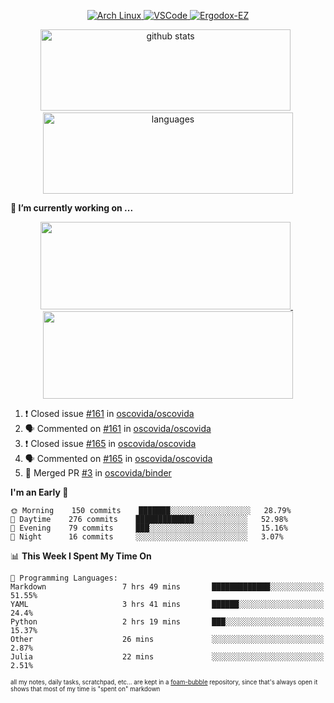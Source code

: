 <!--
**RobertRosca/RobertRosca** is a ✨ _special_ ✨ repository because its `README.md` (this file) appears on your GitHub profile.

Here are some ideas to get you started:

- 🔭 I’m currently working on ...
- 🌱 I’m currently learning ...
- 👯 I’m looking to collaborate on ...
- 🤔 I’m looking for help with ...
- 💬 Ask me about ...
- 📫 How to reach me: ...
- 😄 Pronouns: ...
- ⚡ Fun fact: ...
-->

<p align="center">
  <a href="https://www.archlinux.org/"> <img alt="Arch Linux" src="https://img.shields.io/badge/OS-Linux-informational?style=for-the-badge&logo=data:image/png;base64,iVBORw0KGgoAAAANSUhEUgAAABAAAAAQCAYAAAAf8/9hAAAACXBIWXMAAAsTAAALEwEAmpwYAAAA90lEQVQ4jZ3QPyvFcRTH8fNTV0qSlPzJajAwWK7yBMguD8AgiyzKpDwJuydg82dTZlFiURYTyi0lg7wMvrf77Xbv7/75LKfvOefzPud7IkqEubJ6qTCAB0z2C1j3r6N+AecJ8IahXs3T+NXQVq+AfZzgJwGeUenWPJ8Za9kW290CTrXWS8dbYLmNua69ToCrrPkRG7jIcq8YbmdebZpWTfkRfGb5g1bmArdZ0xeKrH6Z8u+4w2i9NpDiZkQs5syiKGTv7xTHI6IWETP59Aqe0oR7HGKhacNZ7OI69X1gChOBHdxgrfTCDdgSznCMscBK/t9uhSoG/wA7SnN2boysigAAAABJRU5ErkJggg=="> </a>
  <a href="https://code.visualstudio.com/"> <img alt="VSCode" src="https://img.shields.io/badge/Editor-VSCode-green?style=for-the-badge&logo=visual-studio-code&logoColor=white"> </a>
  <a href="https://ergodox-ez.com/"> <img alt="Ergodox-EZ" src="https://img.shields.io/badge/Keyboard-EZ-orange?style=for-the-badge"> </a>
 </p>
 
<p align="center">
  <img src="https://github-readme-stats.vercel.app/api?username=robertrosca&show_icons=true&theme=buefy&hide=stars&card_width=400" alt="github stats" height="130" width="400"/>
  &nbsp;
  <img src="https://github-readme-stats.vercel.app/api/top-langs/?username=robertrosca&layout=compact&theme=buefy&hide=jupyter%20notebook&card_width=400" alt="languages" height="130" width="400">
</p>


**🔭 I’m currently working on ...**

<p align="center">
  <a href="https://github.com/oscovida/oscovida"> <img src="https://github-readme-stats.vercel.app/api/pin/?username=oscovida&repo=oscovida&show_icons=true&theme=buefy&hide=stars&card_width=400" height="140" width="400"/> </a>
  &nbsp;
  <a href="https://github.com/reiserm/xana"> <img src="https://github-readme-stats.vercel.app/api/pin/?username=reiserm&repo=Xana&show_icons=true&theme=buefy&hide=stars&card_width=400" height="140" width="400"> </a>
</p>


<!--START_SECTION:activity-->
1. ❗️ Closed issue [#161](https://github.com//oscovida/oscovida/issues/161) in [oscovida/oscovida](https://github.com//oscovida/oscovida)
2. 🗣 Commented on [#161](https://github.com//oscovida/oscovida/issues/161) in [oscovida/oscovida](https://github.com//oscovida/oscovida)
3. ❗️ Closed issue [#165](https://github.com//oscovida/oscovida/issues/165) in [oscovida/oscovida](https://github.com//oscovida/oscovida)
4. 🗣 Commented on [#165](https://github.com//oscovida/oscovida/issues/165) in [oscovida/oscovida](https://github.com//oscovida/oscovida)
5. 🎉 Merged PR [#3](https://github.com//oscovida/binder/pull/3) in [oscovida/binder](https://github.com//oscovida/binder)
<!--END_SECTION:activity-->

<!--START_SECTION:waka-->
**I'm an Early 🐤** 

```text
🌞 Morning    150 commits    ███████░░░░░░░░░░░░░░░░░░   28.79% 
🌆 Daytime    276 commits    █████████████░░░░░░░░░░░░   52.98% 
🌃 Evening    79 commits     ███░░░░░░░░░░░░░░░░░░░░░░   15.16% 
🌙 Night      16 commits     ░░░░░░░░░░░░░░░░░░░░░░░░░   3.07%

```


📊 **This Week I Spent My Time On** 

```text
💬 Programming Languages: 
Markdown                 7 hrs 49 mins       █████████████░░░░░░░░░░░░   51.55% 
YAML                     3 hrs 41 mins       ██████░░░░░░░░░░░░░░░░░░░   24.4% 
Python                   2 hrs 19 mins       ███░░░░░░░░░░░░░░░░░░░░░░   15.37% 
Other                    26 mins             ░░░░░░░░░░░░░░░░░░░░░░░░░   2.87% 
Julia                    22 mins             ░░░░░░░░░░░░░░░░░░░░░░░░░   2.51%

```


<!--END_SECTION:waka-->

<sub><sup>all my notes, daily tasks, scratchpad, etc... are kept in a <a href="https://foambubble.github.io/foam/"> foam-bubble</a> repository, since that's always open it shows that most of my time is "spent on" markdown</sup></sub>
